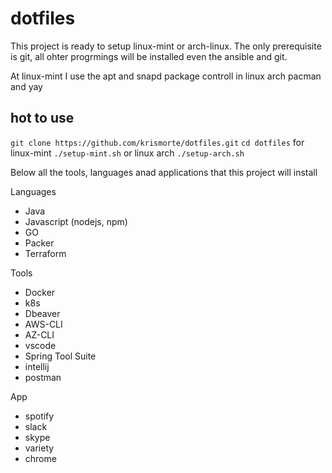 # dotfiles

This project is ready to setup linux-mint or arch-linux. The only prerequisite is git, all ohter progrmings will be installed even the ansible and git.

At linux-mint I use the apt and snapd package controll in linux arch pacman and yay

## hot to use

`git clone https://github.com/krismorte/dotfiles.git`
`cd dotfiles`
for linux-mint
`./setup-mint.sh`
or linux arch
`./setup-arch.sh`


Below all the tools, languages anad applications that this project will install

Languages
- Java
- Javascript (nodejs, npm)
- GO
- Packer
- Terraform

Tools
- Docker
- k8s
- Dbeaver
- AWS-CLI
- AZ-CLI
- vscode
- Spring Tool Suite
- intellij
- postman

App
- spotify
- slack
- skype
- variety
- chrome